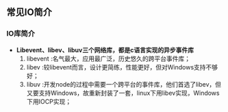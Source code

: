 ## **常见IO简介**

### **IO库简介**
- **Libevent、libev、libuv三个网络库，都是c语言实现的异步事件库**
    1. libevent :名气最大，应用最广泛，历史悠久的跨平台事件库；
    2. libev :较libevent而言，设计更简练，性能更好，但对Windows支持不够好；
    3. libuv :开发node的过程中需要一个跨平台的事件库，他们首选了libev，但又要支持Windows，故重新封装了一套，linux下用libev实现，Windows下用IOCP实现；

